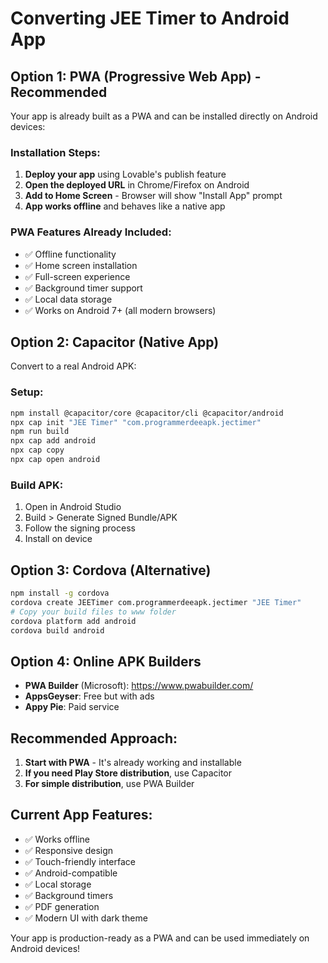 # Converting JEE Timer to Android App

## Option 1: PWA (Progressive Web App) - Recommended
Your app is already built as a PWA and can be installed directly on Android devices:

### Installation Steps:
1. **Deploy your app** using Lovable's publish feature
2. **Open the deployed URL** in Chrome/Firefox on Android
3. **Add to Home Screen** - Browser will show "Install App" prompt
4. **App works offline** and behaves like a native app

### PWA Features Already Included:
- ✅ Offline functionality
- ✅ Home screen installation
- ✅ Full-screen experience
- ✅ Background timer support
- ✅ Local data storage
- ✅ Works on Android 7+ (all modern browsers)

## Option 2: Capacitor (Native App)
Convert to a real Android APK:

### Setup:
```bash
npm install @capacitor/core @capacitor/cli @capacitor/android
npx cap init "JEE Timer" "com.programmerdeeapk.jectimer"
npm run build
npx cap add android
npx cap copy
npx cap open android
```

### Build APK:
1. Open in Android Studio
2. Build > Generate Signed Bundle/APK
3. Follow the signing process
4. Install on device

## Option 3: Cordova (Alternative)
```bash
npm install -g cordova
cordova create JEETimer com.programmerdeeapk.jectimer "JEE Timer"
# Copy your build files to www folder
cordova platform add android
cordova build android
```

## Option 4: Online APK Builders
- **PWA Builder** (Microsoft): https://www.pwabuilder.com/
- **AppsGeyser**: Free but with ads
- **Appy Pie**: Paid service

## Recommended Approach:
1. **Start with PWA** - It's already working and installable
2. **If you need Play Store distribution**, use Capacitor
3. **For simple distribution**, use PWA Builder

## Current App Features:
- ✅ Works offline
- ✅ Responsive design
- ✅ Touch-friendly interface
- ✅ Android-compatible
- ✅ Local storage
- ✅ Background timers
- ✅ PDF generation
- ✅ Modern UI with dark theme

Your app is production-ready as a PWA and can be used immediately on Android devices!